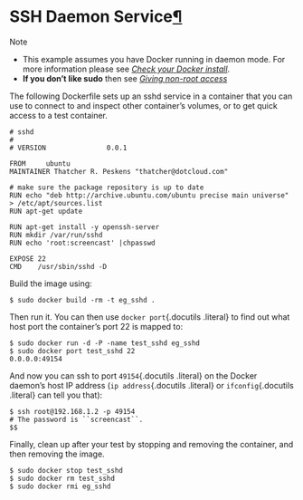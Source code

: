 SSH Daemon Service[¶](#ssh-daemon-service "Permalink to this headline")
=======================================================================

Note

-   This example assumes you have Docker running in daemon mode. For
    more information please see [*Check your Docker
    install*](../hello_world/#running-examples).
-   **If you don’t like sudo** then see [*Giving non-root
    access*](../../installation/binaries/#dockergroup)

The following Dockerfile sets up an sshd service in a container that you
can use to connect to and inspect other container’s volumes, or to get
quick access to a test container.

    # sshd
    #
    # VERSION               0.0.1

    FROM     ubuntu
    MAINTAINER Thatcher R. Peskens "thatcher@dotcloud.com"

    # make sure the package repository is up to date
    RUN echo "deb http://archive.ubuntu.com/ubuntu precise main universe" > /etc/apt/sources.list
    RUN apt-get update

    RUN apt-get install -y openssh-server
    RUN mkdir /var/run/sshd 
    RUN echo 'root:screencast' |chpasswd

    EXPOSE 22
    CMD    /usr/sbin/sshd -D

Build the image using:

    $ sudo docker build -rm -t eg_sshd .

Then run it. You can then use `docker port`{.docutils .literal} to find
out what host port the container’s port 22 is mapped to:

    $ sudo docker run -d -P -name test_sshd eg_sshd
    $ sudo docker port test_sshd 22
    0.0.0.0:49154

And now you can ssh to port `49154`{.docutils .literal} on the Docker
daemon’s host IP address (`ip address`{.docutils .literal} or
`ifconfig`{.docutils .literal} can tell you that):

    $ ssh root@192.168.1.2 -p 49154
    # The password is ``screencast``.
    $$

Finally, clean up after your test by stopping and removing the
container, and then removing the image.

    $ sudo docker stop test_sshd
    $ sudo docker rm test_sshd
    $ sudo docker rmi eg_sshd
